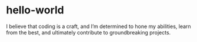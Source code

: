 # hello-world
I believe that coding is a craft, and I’m determined to hone my abilities, learn from the best, and ultimately contribute to groundbreaking projects.
